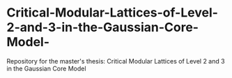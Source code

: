 # Critical-Modular-Lattices-of-Level-2-and-3-in-the-Gaussian-Core-Model-
Repository for the master's thesis: Critical Modular Lattices of Level 2 and 3 in the Gaussian Core Model 
